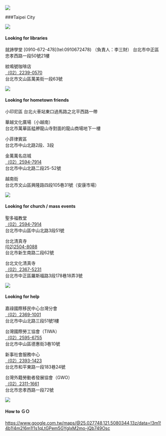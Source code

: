 <?php
$top = file_get_contents('basic.php');
echo $top;
?>

<div class="one item content" markdown="1">

  <div class="small-topic">
  <div class="small-topic-p">
  <img src="img/Ch1/越南icon人口.png" />
  
  ###Taipei City
  
  <div class="small-topic">
  <div class="small-topic-1r">
  <img src="img/ch3/ch3-1.png" />
  </div>
  <div class="small-topic-w1">
  <h4>Looking for libraries</h4>
  </div>
  </div>
就諦學堂   
[0910-672-478](tel:0910672478)   
（負責人：李三財）   
台北市中正區忠孝西路一段50號21樓

紋鳴號咖啡店   
[（02）2239-0570](tel:0222390570)    
台北市文山區萬美街一段63號

  <div class="small-topic">
  <div class="small-topic-1r">
  <img src="img/ch3/ch3-2.png" />
  </div>
  <div class="small-topic-w1">
  <h4>Looking for hometownfriends</h4>
  </div>
  </div>
小印尼區   
台北火車站東口過馬路之北平西路一帶

華越文化廣場（小越南）    
台北市萬華區艋舺龍山寺對面的龍山商場地下一樓

小菲律賓區   
台北市中山北路2段、3段

金萬萬名店城   
[（02）2594-7914](tel:0225947914)   
台北市中山北路二段25-52號

越南街   
台北市文山區興隆路四段105巷31號（安康市場）

  <div class="small-topic">
  <div class="small-topic-weather">
  <img src="img/ch3/ch3-3.png" />
  </div>
  <div class="small-topic-w1">
  <h4>Looking for church / massevents</h4>
  </div>
  </div>

聖多福教堂   
[（02）2594-7914](tel:0225947914)   
台北市中山區中山北路3段51號

台北清真寺   
[(02)2504-8088](tel:0225048088)   
台北市新生南路二段62號

台北文化清真寺   
[（02）2367-5231 ](tel:0223675231)   
台北市中正區羅斯福路3段178巷18弄3號
  

   <div class="small-topic">
  <div class="small-topic-weather">
  <img src="img/ch3/ch3-5.png" />
  </div>
  <div class="small-topic-w1">
  <h4>Looking for help</h4>
  </div>
  </div>

嘉祿國際移民中心台灣分會   
[（02）2369-1001](tel:0223691001)   
台北市中山北路三段51號1樓

台灣國際勞工協會（TIWA）   
[（02）2595-6755](tel:0225956755)     
台北市中山區德惠街3巷10號   

新事社會服務中心   
[（02）2393-1423 ](tel:0223931423)      
台北市和平東路一段183巷24號

台灣外籍勞動者發展協會（GWO）   
[（02）2311-1661](tel:0223111661)        
台北市忠孝西路一段72號
  
   <div class="small-topic">
  <div class="small-topic-weather">
  <img src="img/ch3/ch3-6.png" />
  </div>
  <div class="small-topic-w1">
  <h4>How to ＧＯ</h4>
  </div>
  </div>

<https://www.google.com.tw/maps/@25.027748,121.5080344,13z/data=!3m1!4b1!4m2!6m1!1s1qLtGPem5GYglxM2mo-jQb749Osc>



  </div>
  <?php
  $end = file_get_contents('end.php');
  echo $end;
  ?>
